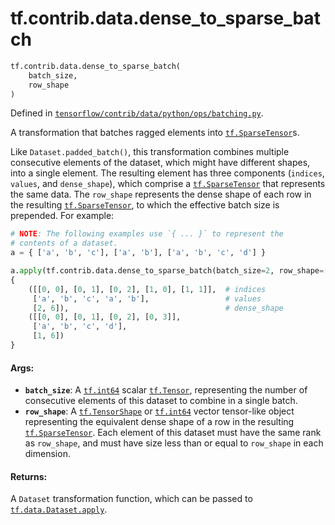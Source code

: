 <div itemscope itemtype="http://developers.google.com/ReferenceObject">
<meta itemprop="name" content="tf.contrib.data.dense_to_sparse_batch" />
<meta itemprop="path" content="Stable" />
</div>

# tf.contrib.data.dense_to_sparse_batch

``` python
tf.contrib.data.dense_to_sparse_batch(
    batch_size,
    row_shape
)
```



Defined in [`tensorflow/contrib/data/python/ops/batching.py`](https://www.tensorflow.org/code/tensorflow/contrib/data/python/ops/batching.py).

A transformation that batches ragged elements into <a href="../../../tf/SparseTensor.md"><code>tf.SparseTensor</code></a>s.

Like `Dataset.padded_batch()`, this transformation combines multiple
consecutive elements of the dataset, which might have different
shapes, into a single element. The resulting element has three
components (`indices`, `values`, and `dense_shape`), which
comprise a <a href="../../../tf/SparseTensor.md"><code>tf.SparseTensor</code></a> that represents the same data. The
`row_shape` represents the dense shape of each row in the
resulting <a href="../../../tf/SparseTensor.md"><code>tf.SparseTensor</code></a>, to which the effective batch size is
prepended. For example:

```python
# NOTE: The following examples use `{ ... }` to represent the
# contents of a dataset.
a = { ['a', 'b', 'c'], ['a', 'b'], ['a', 'b', 'c', 'd'] }

a.apply(tf.contrib.data.dense_to_sparse_batch(batch_size=2, row_shape=[6])) ==
{
    ([[0, 0], [0, 1], [0, 2], [1, 0], [1, 1]],  # indices
     ['a', 'b', 'c', 'a', 'b'],                 # values
     [2, 6]),                                   # dense_shape
    ([[0, 0], [0, 1], [0, 2], [0, 3]],
     ['a', 'b', 'c', 'd'],
     [1, 6])
}
```

#### Args:

* <b>`batch_size`</b>: A <a href="../../../tf/int64.md"><code>tf.int64</code></a> scalar <a href="../../../tf/Tensor.md"><code>tf.Tensor</code></a>, representing the
    number of consecutive elements of this dataset to combine in a
    single batch.
* <b>`row_shape`</b>: A <a href="../../../tf/TensorShape.md"><code>tf.TensorShape</code></a> or <a href="../../../tf/int64.md"><code>tf.int64</code></a> vector tensor-like
    object representing the equivalent dense shape of a row in the
    resulting <a href="../../../tf/SparseTensor.md"><code>tf.SparseTensor</code></a>. Each element of this dataset must
    have the same rank as `row_shape`, and must have size less
    than or equal to `row_shape` in each dimension.


#### Returns:

A `Dataset` transformation function, which can be passed to
<a href="../../../tf/data/Dataset.md#apply"><code>tf.data.Dataset.apply</code></a>.